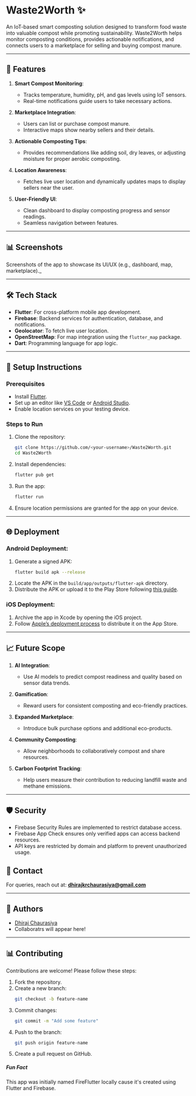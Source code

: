 # Waste2Worth ✨

An IoT-based smart composting solution designed to transform food waste into valuable compost while promoting sustainability. Waste2Worth helps monitor composting conditions, provides actionable notifications, and connects users to a marketplace for selling and buying compost manure.

---

## 🚀 Features

1. **Smart Compost Monitoring**:
   - Tracks temperature, humidity, pH, and gas levels using IoT sensors.
   - Real-time notifications guide users to take necessary actions.

2. **Marketplace Integration**:
   - Users can list or purchase compost manure.
   - Interactive maps show nearby sellers and their details.

3. **Actionable Composting Tips**:
   - Provides recommendations like adding soil, dry leaves, or adjusting moisture for proper aerobic composting.

4. **Location Awareness**:
   - Fetches live user location and dynamically updates maps to display sellers near the user.

5. **User-Friendly UI**:
   - Clean dashboard to display composting progress and sensor readings.
   - Seamless navigation between features.

---

## 📊 Screenshots
Screenshots of the app to showcase its UI/UX (e.g., dashboard, map, marketplace)._ 

---

## 🛠️ Tech Stack

- **Flutter**: For cross-platform mobile app development.
- **Firebase**: Backend services for authentication, database, and notifications.
- **Geolocator**: To fetch live user location.
- **OpenStreetMap**: For map integration using the `flutter_map` package.
- **Dart**: Programming language for app logic.

---

## 🔧 Setup Instructions

### Prerequisites

- Install [Flutter](https://flutter.dev/docs/get-started/install).
- Set up an editor like [VS Code](https://code.visualstudio.com/) or [Android Studio](https://developer.android.com/studio).
- Enable location services on your testing device.

### Steps to Run

1. Clone the repository:
   ```bash
   git clone https://github.com/<your-username>/Waste2Worth.git
   cd Waste2Worth
   ```

2. Install dependencies:
   ```bash
   flutter pub get
   ```

3. Run the app:
   ```bash
   flutter run
   ```

4. Ensure location permissions are granted for the app on your device.

---

## 🌐 Deployment

### Android Deployment:
1. Generate a signed APK:
   ```bash
   flutter build apk --release
   ```
2. Locate the APK in the `build/app/outputs/flutter-apk` directory.
3. Distribute the APK or upload it to the Play Store following [this guide](https://developer.android.com/studio/publish).

### iOS Deployment:
1. Archive the app in Xcode by opening the iOS project.
2. Follow [Apple’s deployment process](https://developer.apple.com/app-store/) to distribute it on the App Store.

---

## 📈 Future Scope

1. **AI Integration**:
   - Use AI models to predict compost readiness and quality based on sensor data trends.

2. **Gamification**:
   - Reward users for consistent composting and eco-friendly practices.

3. **Expanded Marketplace**:
   - Introduce bulk purchase options and additional eco-products.

4. **Community Composting**:
   - Allow neighborhoods to collaboratively compost and share resources.

5. **Carbon Footprint Tracking**:
   - Help users measure their contribution to reducing landfill waste and methane emissions.

---

## 🛡️ Security

- Firebase Security Rules are implemented to restrict database access.
- Firebase App Check ensures only verified apps can access backend resources.
- API keys are restricted by domain and platform to prevent unauthorized usage.

<!-- ---

## 🔒 License

This project is licensed under the **MIT License**. See the [LICENSE](LICENSE) file for details.

--- -->

## 📧 Contact

For queries, reach out at: **dhirajkrchaurasiya@gmail.com**

---

## 👫 Authors

- [Dhiraj Chaurasiya](https://github.com/dhirajchaurasiya)
- Collaboratrs will appear here!

---


## 📊 Contributing

Contributions are welcome! Please follow these steps:

1. Fork the repository.
2. Create a new branch:
   ```bash
   git checkout -b feature-name
   ```
3. Commit changes:
   ```bash
   git commit -m "Add some feature"
   ```
4. Push to the branch:
   ```bash
   git push origin feature-name
   ```
5. Create a pull request on GitHub.











##### Fun Fact
This app was initially named FireFlutter locally cause it's created using Flutter and Firebase.





